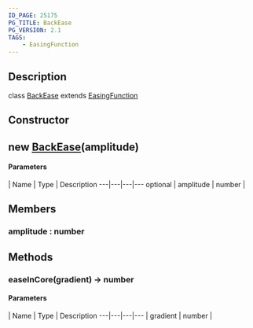 ```yaml
---
ID_PAGE: 25175
PG_TITLE: BackEase
PG_VERSION: 2.1
TAGS:
    - EasingFunction
---
```

## Description

class [BackEase](/classes/3.1/BackEase) extends [EasingFunction](/classes/3.1/EasingFunction)



## Constructor

## new [BackEase](/classes/3.1/BackEase)(amplitude)



#### Parameters
 | Name | Type | Description
---|---|---|---
optional | amplitude | number | 

## Members

### amplitude : number


## Methods

### easeInCore(gradient) &rarr; number



#### Parameters
 | Name | Type | Description
---|---|---|---
 | gradient | number | 

